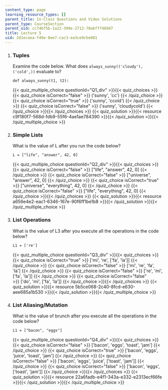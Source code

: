 ```yaml
---
content_type: page
learning_resource_types: []
parent_title: In-Class Questions and Video Solutions
parent_type: CourseSection
parent_uid: cc74bf5b-1a22-399e-2712-70abfff469d7
title: Lecture 5
uid: 2d1ecaea-f49e-8ee7-cac3-ea3ce9cbe081
---
```


1.  ### Tuples
    
      
    
    Examine the code below. What does `always_sunny(('cloudy'), ('cold',))` evaluate to?
    
    ```
    def always_sunny(t1, t2):
    ```
    
    {{< quiz_multiple_choice questionId="Q1_div" >}}{{< quiz_choices >}}{{< quiz_choice isCorrect="false" >}}&nbsp;('sunny', 'cc')&nbsp;{{< /quiz_choice >}}
    {{< quiz_choice isCorrect="true" >}}&nbsp;('sunny', 'ccold')&nbsp;{{< /quiz_choice >}}
    {{< quiz_choice isCorrect="false" >}}&nbsp;('sunny', 'cloudycold')&nbsp;{{< /quiz_choice >}}{{< /quiz_choices >}}
    {{< quiz_solution >}}{{< resource c9f180f7-568d-fdb9-55f6-4ae1ae784390 >}}{{< /quiz_solution >}}{{< /quiz_multiple_choice >}}
  
3.  ### Simple Lists
    
      
    
    What is the value of L after you run the code below?
    
    ```
    L = ["life", "answer", 42, 0]
    ```
    
    {{< quiz_multiple_choice questionId="Q2_div" >}}{{< quiz_choices >}}{{< quiz_choice isCorrect="false" >}}&nbsp;\["life", "answer", 42, 0\]&nbsp;{{< /quiz_choice >}}
    {{< quiz_choice isCorrect="false" >}}&nbsp;\["universe", "answer", 42, 0\]&nbsp;{{< /quiz_choice >}}
    {{< quiz_choice isCorrect="true" >}}&nbsp;\["universe", "everything", 42, 0\]&nbsp;{{< /quiz_choice >}}
    {{< quiz_choice isCorrect="false" >}}&nbsp;\["life", "everything", 42, 0\]&nbsp;{{< /quiz_choice >}}{{< /quiz_choices >}}
    {{< quiz_solution >}}{{< resource a656e4e2-eac1-6346-167e-90f6ff1be1b8 >}}{{< /quiz_solution >}}{{< /quiz_multiple_choice >}}
  
5.  ### List Operations
    
      
    
    What is the value of L3 after you execute all the operations in the code below?
    
    ```
    L1 = ['re']
    ```
    
    {{< quiz_multiple_choice questionId="Q3_div" >}}{{< quiz_choices >}}{{< quiz_choice isCorrect="true" >}}&nbsp;\['mi', 're', \['fa', 'la'\]\]&nbsp;{{< /quiz_choice >}}
    {{< quiz_choice isCorrect="false" >}}&nbsp;\['mi', 're', 'fa', 'la'\]&nbsp;{{< /quiz_choice >}}
    {{< quiz_choice isCorrect="false" >}}&nbsp;\['re', 'mi', \['fa', 'la'\]\]&nbsp;{{< /quiz_choice >}}
    {{< quiz_choice isCorrect="false" >}}&nbsp;\['do', 'mi', \['fa', 'la'\]\]&nbsp;{{< /quiz_choice >}}{{< /quiz_choices >}}
    {{< quiz_solution >}}{{< resource 5b5ce068-2c40-8fcd-e630-aee685a1b530 >}}{{< /quiz_solution >}}{{< /quiz_multiple_choice >}}
6.  ### List Aliasing/Mutation
    
      
    
    What is the value of brunch after you execute all the operations in the code below?
    
    ```
    L1 = ["bacon", "eggs"]
    ```
    
    {{< quiz_multiple_choice questionId="Q4_div" >}}{{< quiz_choices >}}{{< quiz_choice isCorrect="false" >}}&nbsp;\['bacon', 'eggs', 'toast', 'jam'\]&nbsp;{{< /quiz_choice >}}
    {{< quiz_choice isCorrect="true" >}}&nbsp;\['bacon', 'eggs', 'juice', 'toast', 'jam'\]&nbsp;{{< /quiz_choice >}}
    {{< quiz_choice isCorrect="false" >}}&nbsp;\['bacon', 'eggs', 'juice', \['toast', 'jam'\]\]&nbsp;{{< /quiz_choice >}}
    {{< quiz_choice isCorrect="false" >}}&nbsp;\['bacon', 'eggs', \['toast', 'jam'\]\]&nbsp;{{< /quiz_choice >}}{{< /quiz_choices >}}
    {{< quiz_solution >}}{{< resource 22a6fadb-e4f1-343a-e332-e2313ecf66fe >}}{{< /quiz_solution >}}{{< /quiz_multiple_choice >}}